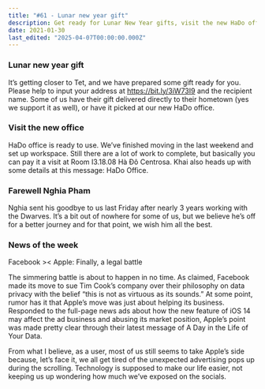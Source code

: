 ```yaml
---
title: "#61 - Lunar new year gift"
description: Get ready for Lunar New Year gifts, visit the new HaDo office, say farewell to Nghia Pham, and follow the Facebook vs Apple legal battle over data privacy.
date: 2021-01-30
last_edited: "2025-04-07T00:00:00.000Z"
---
```


### Lunar new year gift

It’s getting closer to Tet, and we have prepared some gift ready for you. Please help to input your address at <https://bit.ly/3iW73I9> and the recipient name. Some of us have their gift delivered directly to their hometown (yes we support it as well), or have it picked at our new HaDo office.

### Visit the new office

HaDo office is ready to use. We’ve finished moving in the last weekend and set up workspace. Still there are a lot of work to complete, but basically you can pay it a visit at Room I3.18.08 Hà Đô Centrosa. Khai also heads up with some details at this message: HaDo Office.

### Farewell Nghia Pham

Nghia sent his goodbye to us last Friday after nearly 3 years working with the Dwarves. It’s a bit out of nowhere for some of us, but we believe he’s off for a better journey and for that point, we wish him all the best.

### News of the week

Facebook >< Apple: Finally, a legal battle

The simmering battle is about to happen in no time. As claimed, Facebook made its move to sue Tim Cook’s company over their philosophy on data privacy with the belief “this is not as virtuous as its sounds.” At some point, rumor has it that Apple’s move was just about helping its business. Responded to the full-page news ads about how the new feature of iOS 14 may affect the ad business and abusing its market position, Apple’s point was made pretty clear through their latest message of A Day in the Life of Your Data.

From what I believe, as a user, most of us still seems to take Apple’s side because, let’s face it, we all get tired of the unexpected advertising pops up during the scrolling. Technology is supposed to make our life easier, not keeping us up wondering how much we’ve exposed on the socials.
